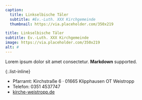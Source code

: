 ```yaml
---
caption:
  title: Linkselbische Täler
  subtitle: #Ev.-Luth. XXX Kirchgemeinde
  thumbnail: https://via.placeholder.com/350x219

title: Linkselbische Täler
subtitle: Ev.-Luth. XXX Kirchgemeinde
image: https://via.placeholder.com/350x219
alt: #
---
```

Lorem ipsum dolor sit amet consectetur. **Markdown** supported.

{:.list-inline} 
- Pfarramt: Kirchstraße 6 · 01665 Klipphausen OT Weistropp
- Telefon: 0351 4537747
- <a href="https://kirche-weistropp.de" target="_blank">kirche-weistropp.de</a>
